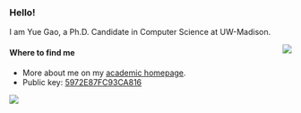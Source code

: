 ### Hello!

I am Yue Gao, a Ph.D. Candidate in Computer Science at UW-Madison.

<img src="https://github-readme-stats-mrdulin.vercel.app/api?username=Lodour&show_icons=true&hide_border=true&include_all_commits=true&count_private=true" align="right">

#### Where to find me

- More about me on my [academic homepage](https://pages.cs.wisc.edu/~gy).
- Public key: [5972E87FC93CA816](https://raw.githubusercontent.com/Lodour/Lodour/main/public.asc)

<img src="https://github-readme-activity-graph.cyclic.app/graph?username=Lodour&theme=minimal" align="center">
